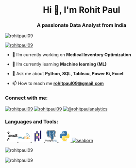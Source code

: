 <h1 align="center">Hi 👋, I'm Rohit Paul</h1>
<h3 align="center">A passionate Data Analyst from India</h3>

<p align="left"> <img src="https://komarev.com/ghpvc/?username=rohitpaul09&label=Profile%20views&color=0e75b6&style=flat" alt="rohitpaul09" /> </p>

<p align="left"> <a href="https://twitter.com/rohitpaul09" target="blank"><img src="https://img.shields.io/twitter/follow/rohitpaul09?logo=twitter&style=for-the-badge" alt="rohitpaul09" /></a> </p>

- 🔭 I’m currently working on **Medical Inventory Optimization**

- 🌱 I’m currently learning **Machine learning (ML)**

- 💬 Ask me about **Python, SQL, Tableau, Power Bi, Excel**

- 📫 How to reach me **rohitpaul09@gmail.com**

<h3 align="left">Connect with me:</h3>
<p align="left">
<a href="https://twitter.com/rohitpaul09" target="blank"><img align="center" src="https://raw.githubusercontent.com/rahuldkjain/github-profile-readme-generator/master/src/images/icons/Social/twitter.svg" alt="rohitpaul09" height="30" width="40" /></a>
<a href="https://linkedin.com/in/rohitpaul09" target="blank"><img align="center" src="https://raw.githubusercontent.com/rahuldkjain/github-profile-readme-generator/master/src/images/icons/Social/linked-in-alt.svg" alt="rohitpaul09" height="30" width="40" /></a>
<a href="https://www.youtube.com/c/@rohitpaulanalytics" target="blank"><img align="center" src="https://raw.githubusercontent.com/rahuldkjain/github-profile-readme-generator/master/src/images/icons/Social/youtube.svg" alt="@rohitpaulanalytics" height="30" width="40" /></a>
</p>

<h3 align="left">Languages and Tools:</h3>
<p align="left"> <a href="https://canvasjs.com" target="_blank" rel="noreferrer"> <img src="https://raw.githubusercontent.com/Hardik0307/Hardik0307/master/assets/canvasjs-charts.svg" alt="canvasjs" width="40" height="40"/> </a> <a href="https://www.mysql.com/" target="_blank" rel="noreferrer"> <img src="https://raw.githubusercontent.com/devicons/devicon/master/icons/mysql/mysql-original-wordmark.svg" alt="mysql" width="40" height="40"/> </a> <a href="https://pandas.pydata.org/" target="_blank" rel="noreferrer"> <img src="https://raw.githubusercontent.com/devicons/devicon/2ae2a900d2f041da66e950e4d48052658d850630/icons/pandas/pandas-original.svg" alt="pandas" width="40" height="40"/> </a> <a href="https://www.postgresql.org" target="_blank" rel="noreferrer"> <img src="https://raw.githubusercontent.com/devicons/devicon/master/icons/postgresql/postgresql-original-wordmark.svg" alt="postgresql" width="40" height="40"/> </a> <a href="https://www.python.org" target="_blank" rel="noreferrer"> <img src="https://raw.githubusercontent.com/devicons/devicon/master/icons/python/python-original.svg" alt="python" width="40" height="40"/> </a> <a href="https://seaborn.pydata.org/" target="_blank" rel="noreferrer"> <img src="https://seaborn.pydata.org/_images/logo-mark-lightbg.svg" alt="seaborn" width="40" height="40"/> </a> </p>

<p><img align="center" src="https://github-readme-stats.vercel.app/api/top-langs?username=rohitpaul09&show_icons=true&locale=en&layout=compact" alt="rohitpaul09" /></p>

<p><img align="center" src="https://github-readme-streak-stats.herokuapp.com/?user=rohitpaul09&" alt="rohitpaul09" /></p>
